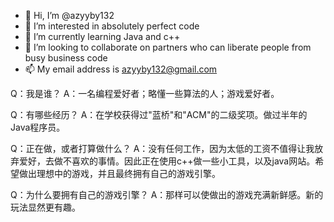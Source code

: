 - 👋 Hi, I’m @azyyby132
- 👀 I’m interested in absolutely perfect code
- 🌱 I’m currently learning Java and c++
- 💞️ I’m looking to collaborate on partners who can liberate people from busy business code
- 📫 My email address is azyyby132@gmail.com

<!---
azyyby132/azyyby132 is a ✨ special ✨ repository because its `README.md` (this file) appears on your GitHub profile.
You can click the Preview link to take a look at your changes.
--->

Q：我是谁？
A：一名编程爱好者；略懂一些算法的人；游戏爱好者。

Q：有哪些经历？
A：在学校获得过"蓝桥"和"ACM"的二级奖项。做过半年的Java程序员。

Q：正在做，或者打算做什么？
A：没有任何工作，因为太低的工资不值得让我放弃爱好，去做不喜欢的事情。因此正在使用c++做一些小工具，以及java网站。希望做出理想中的游戏，并且最终拥有自己的游戏引擎。

Q：为什么要拥有自己的游戏引擎？
A：那样可以使做出的游戏充满新鲜感。新的玩法显然更有趣。
